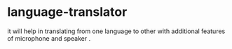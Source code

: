 # language-translator
it will help in translating from one language to other with additional features of microphone and speaker .
